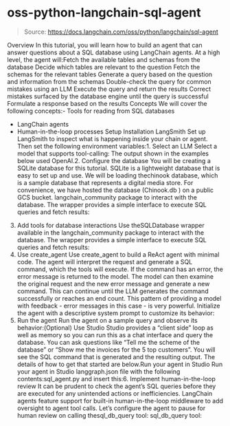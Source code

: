 # oss-python-langchain-sql-agent

> Source: https://docs.langchain.com/oss/python/langchain/sql-agent

Overview
In this tutorial, you will learn how to build an agent that can answer questions about a SQL database using LangChain agents. At a high level, the agent will:Fetch the available tables and schemas from the database
Decide which tables are relevant to the question
Fetch the schemas for the relevant tables
Generate a query based on the question and information from the schemas
Double-check the query for common mistakes using an LLM
Execute the query and return the results
Correct mistakes surfaced by the database engine until the query is successful
Formulate a response based on the results
Concepts
We will cover the following concepts:- Tools for reading from SQL databases
- LangChain agents
- Human-in-the-loop processes
Setup
Installation
LangSmith
Set up LangSmith to inspect what is happening inside your chain or agent. Then set the following environment variables:1. Select an LLM
Select a model that supports tool-calling: The output shown in the examples below used OpenAI.2. Configure the database
You will be creating a SQLite database for this tutorial. SQLite is a lightweight database that is easy to set up and use. We will be loading thechinook
database, which is a sample database that represents a digital media store.
For convenience, we have hosted the database (Chinook.db
) on a public GCS bucket.
langchain_community
package to interact with the database. The wrapper provides a simple interface to execute SQL queries and fetch results:
3. Add tools for database interactions
Use theSQLDatabase
wrapper available in the langchain_community
package to interact with the database. The wrapper provides a simple interface to execute SQL queries and fetch results:
5. Use create_agent
Use create_agent
to build a ReAct agent with minimal code. The agent will interpret the request and generate a SQL command, which the tools will execute. If the command has an error, the error message is returned to the model. The model can then examine the original request and the new error message and generate a new command. This can continue until the LLM generates the command successfully or reaches an end count. This pattern of providing a model with feedback - error messages in this case - is very powerful.
Initialize the agent with a descriptive system prompt to customize its behavior:
6. Run the agent
Run the agent on a sample query and observe its behavior:(Optional) Use Studio
Studio provides a “client side” loop as well as memory so you can run this as a chat interface and query the database. You can ask questions like “Tell me the scheme of the database” or “Show me the invoices for the 5 top customers”. You will see the SQL command that is generated and the resulting output. The details of how to get that started are below.Run your agent in Studio
Run your agent in Studio
langgraph.json
file with the following contents:sql_agent.py
and insert this:6. Implement human-in-the-loop review
It can be prudent to check the agent’s SQL queries before they are executed for any unintended actions or inefficiencies. LangChain agents feature support for built-in human-in-the-loop middleware to add oversight to agent tool calls. Let’s configure the agent to pause for human review on calling thesql_db_query
tool:
sql_db_query
tool: